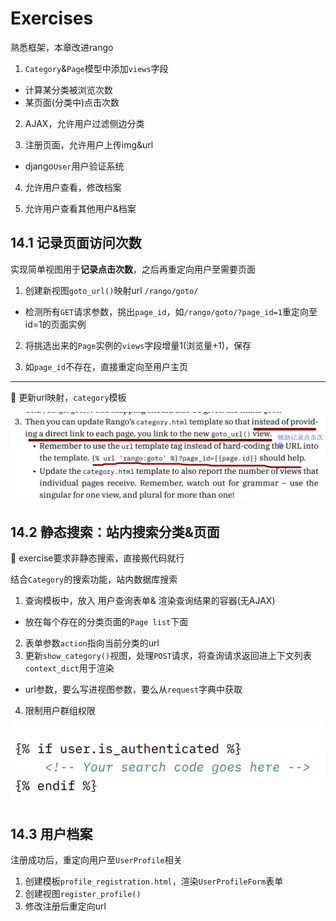 # Exercises

熟悉框架，本章改进rango

1. `Category`&`Page`模型中添加`views`字段

* 计算某分类被浏览次数
* 某页面(分类中)点击次数

2. AJAX，允许用户过滤侧边分类

3. 注册页面，允许用户上传img&url

* django`User`用户验证系统

4. 允许用户查看，修改档案

5. 允许用户查看其他用户&档案

## 14.1 记录页面访问次数

实现简单视图用于**记录点击次数**，之后再重定向用户至需要页面

1. 创建新视图`goto_url()`映射url `/rango/goto/`

* 检测所有`GET`请求参数，挑出`page_id`，如`/rango/goto/?page_id=1`重定向至id=1的页面实例

2. 将挑选出来的`Page`实例的`views`字段增量1(浏览量+1)，保存

3. 如`page_id`不存在，直接重定向至用户主页

---

🍬 更新url映射，`category`模板

![](/static/2020-03-18-14-43-26.png)

## 14.2 静态搜索：站内搜索分类&页面

🍬 exercise要求非静态搜索，直接搬代码就行

结合`Category`的搜索功能，站内数据库搜索

1. 查询模板中，放入 用户查询表单& 渲染查询结果的容器(无AJAX)

* 放在每个存在的分类页面的`Page list`下面

2. 表单参数`action`指向当前分类的url
3. 更新`show_category()`视图，处理`POST`请求，将查询请求返回进上下文列表`context_dict`用于渲染

* url参数，要么写进视图参数，要么从`request`字典中获取

4. 限制用户群组权限

![](/static/2020-03-18-15-40-24.png)

## 14.3 用户档案

注册成功后，重定向用户至`UserProfile`相关

1. 创建模板`profile_registration.html`，渲染`UserProfileForm`表单
2. 创建视图`register_profile()`
3. 修改注册后重定向url

